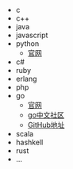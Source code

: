 
- c
- c++
- java
- javascript
- python
    - [官网](https://www.python.org/)
- c#
- ruby
- erlang
- php
- go
    - [官网](https://golang.org/)
    - [go中文社区](https://studygolang.com/)
    - [GitHub地址](https://github.com/golang/go)
- scala
- hashkell
- rust
- ...